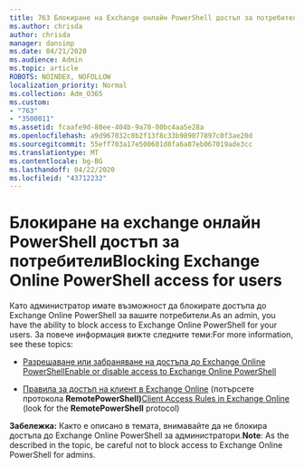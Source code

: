 ```yaml
---
title: 763 Блокиране на Exchange онлайн PowerShell достъп за потребители
ms.author: chrisda
author: chrisda
manager: dansimp
ms.date: 04/21/2020
ms.audience: Admin
ms.topic: article
ROBOTS: NOINDEX, NOFOLLOW
localization_priority: Normal
ms.collection: Adm_O365
ms.custom:
- "763"
- "3500011"
ms.assetid: fcaafe9d-80ee-404b-9a70-00bc4aa5e28a
ms.openlocfilehash: a9d967032c0b2f13f8c33b989077897c0f3ae20d
ms.sourcegitcommit: 55eff703a17e500681d8fa6a87eb067019ade3cc
ms.translationtype: MT
ms.contentlocale: bg-BG
ms.lasthandoff: 04/22/2020
ms.locfileid: "43712232"
---
```

# <a name="blocking-exchange-online-powershell-access-for-users"></a><span data-ttu-id="1b136-102">Блокиране на exchange онлайн PowerShell достъп за потребители</span><span class="sxs-lookup"><span data-stu-id="1b136-102">Blocking Exchange Online PowerShell access for users</span></span>
<span data-ttu-id="1b136-103">Като администратор имате възможност да блокирате достъпа до Exchange Online PowerShell за вашите потребители.</span><span class="sxs-lookup"><span data-stu-id="1b136-103">As an admin, you have the ability to block access to Exchange Online PowerShell for your users.</span></span> <span data-ttu-id="1b136-104">За повече информация вижте следните теми:</span><span class="sxs-lookup"><span data-stu-id="1b136-104">For more information, see these topics:</span></span>

- [<span data-ttu-id="1b136-105">Разрешаване или забраняване на достъпа до Exchange Online PowerShell</span><span class="sxs-lookup"><span data-stu-id="1b136-105">Enable or disable access to Exchange Online PowerShell</span></span>](https://docs.microsoft.com/powershell/exchange/exchange-online/disable-access-to-exchange-online-powershell)

- <span data-ttu-id="1b136-106">[Правила за достъп на клиент в Exchange Online](https://technet.microsoft.com/library/mt842508.aspx) (потърсете протокола **RemotePowerShell)**</span><span class="sxs-lookup"><span data-stu-id="1b136-106">[Client Access Rules in Exchange Online](https://technet.microsoft.com/library/mt842508.aspx) (look for the **RemotePowerShell** protocol)</span></span> 

<span data-ttu-id="1b136-107">**Забележка:** Както е описано в темата, внимавайте да не блокира достъпа до Exchange Online PowerShell за администратори.</span><span class="sxs-lookup"><span data-stu-id="1b136-107">**Note**: As the described in the topic, be careful not to block access to Exchange Online PowerShell for admins.</span></span>
